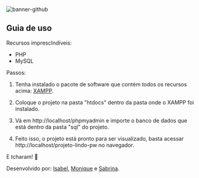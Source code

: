 ![banner-github](https://github.com/brininha/projeto-lindo-pw/assets/105254225/a52f1734-6709-436d-b925-e25b68575e52)


## Guia de uso

Recursos imprescIndíveis:
- PHP
- MySQL

Passos:
1. Tenha instalado o pacote de software que contém todos os recursos acima:
[XAMPP](https://www.apachefriends.org/pt_br/download.html).

2. Coloque o projeto na pasta "htdocs" dentro da pasta onde o XAMPP foi instalado.

3. Vá em http://localhost/phpmyadmin e importe o banco de dados que está dentro da pasta "sql" do projeto.

4. Feito isso, o projeto está pronto para ser visualizado, basta acessar http://localhost/projeto-lindo-pw no navegador.

E tcharam! 🙌

Desenvolvido por:
[Isabel](https://www.github.com/isinha-s2),
[Monique](https://www.github.com/PipoquinhaDoce) e
[Sabrina](https://www.github.com/brininha).
